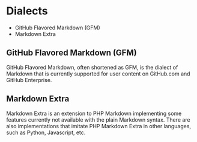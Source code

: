 # Dialects
* GitHub Flavored Markdown (GFM)
* Markdown Extra


## GitHub Flavored Markdown (GFM)
GitHub Flavored Markdown, often shortened as GFM, is the dialect of Markdown that is currently supported for user content on GitHub.com and GitHub Enterprise.  


## Markdown Extra
Markdown Extra is an extension to PHP Markdown implementing some features currently not available with the plain Markdown syntax. There are also implementations that imitate PHP Markdown Extra in other languages, such as Python, Javascript, etc.
